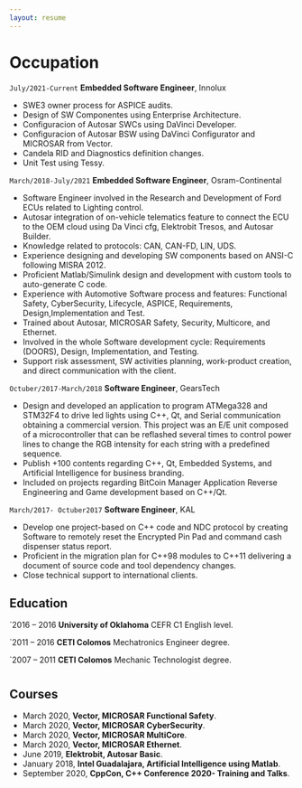 ```yaml
---
layout: resume
---
```

# Occupation

`July/2021-Current`
__Embedded Software Engineer__, Innolux
- SWE3 owner process for ASPICE audits.
- Design of SW Componentes using Enterprise Architecture.
- Configuracion of Autosar SWCs using DaVinci Developer.
- Configuracion of Autosar BSW using DaVinci Configurator and MICROSAR from Vector.
- Candela RID and Diagnostics definition changes.
- Unit Test using Tessy.

`March/2018-July/2021`
__Embedded Software Engineer__, Osram-Continental

- Software Engineer involved in the Research and Development of Ford ECUs related to Lighting control.
- Autosar integration of on-vehicle telematics feature to connect the ECU to the OEM cloud using Da Vinci cfg, Elektrobit Tresos, and Autosar Builder.
- Knowledge related to protocols: CAN, CAN-FD, LIN, UDS.
- Experience designing and developing SW components based on ANSI-C following MISRA 2012.
- Proficient Matlab/Simulink design and development with custom tools to auto-generate C code.
- Experience with Automotive Software process and features: Functional Safety, CyberSecurity, Lifecycle, ASPICE, Requirements, Design,Implementation and Test.
- Trained about Autosar, MICROSAR Safety, Security, Multicore, and Ethernet.
- Involved in the whole Software development cycle: Requirements (DOORS), Design, Implementation, and Testing.
- Support risk assessment, SW activities planning, work-product creation, and direct communication with the client.

`Octuber/2017-March/2018`
__Software Engineer__, GearsTech

- Design and developed an application to program ATMega328 and STM32F4 to drive led lights using C++, Qt, and Serial communication obtaining a commercial version. This project was an E/E unit composed of a microcontroller that can be reflashed several times to control power lines to change the RGB intensity for each string with a predefined sequence.
- Publish +100 contents regarding C++, Qt, Embedded Systems, and Artificial Intelligence for business branding.
- Included on projects regarding BitCoin Manager Application Reverse Engineering and Game development based on C++/Qt.

`March/2017- Octuber2017`
__Software Engineer__, KAL

- Develop one project-based on C++ code and NDC protocol by creating Software to remotely reset the Encrypted Pin Pad and command cash dispenser status report.
- Proficient in the migration plan for C++98 modules to C++11 delivering a document of source code and tool dependency changes.
-  Close technical support to international clients.


## Education

`2016 – 2016
__University of Oklahoma__
CEFR C1 English level.

`2011 – 2016
__CETI Colomos__
Mechatronics Engineer degree.

`2007 – 2011
__CETI Colomos__
Mechanic Technologist degree.

#
## Courses
- March 2020, **Vector, MICROSAR Functional Safety**.
- March 2020, **Vector, MICROSAR CyberSecurity**.
- March 2020, **Vector, MICROSAR MultiCore**.
- March 2020, **Vector, MICROSAR Ethernet**.
- June 2019, **Elektrobit, Autosar Basic**.
- January 2018, **Intel Guadalajara, Artificial Intelligence using Matlab**.
- September 2020, **CppCon, C++ Conference 2020- Training and Talks**.

<!-- ### Footer

Last updated: May 2020 -->

